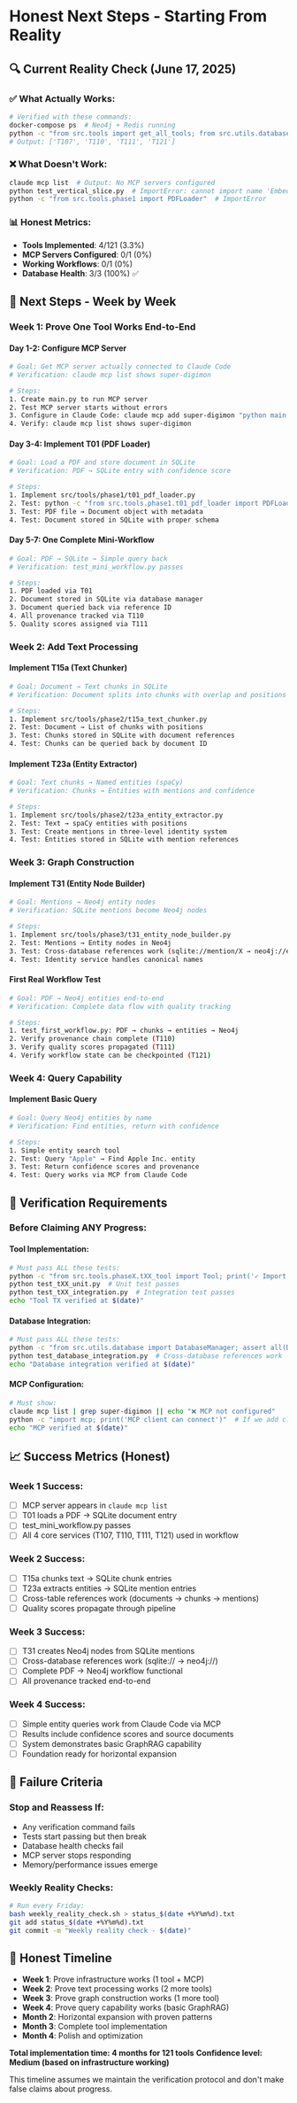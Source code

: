 # Honest Next Steps - Starting From Reality

## 🔍 Current Reality Check (June 17, 2025)

### ✅ What Actually Works:
```bash
# Verified with these commands:
docker-compose ps  # Neo4j + Redis running
python -c "from src.tools import get_all_tools; from src.utils.database import DatabaseManager; print(list(get_all_tools(DatabaseManager()).keys()))"
# Output: ['T107', 'T110', 'T111', 'T121']
```

### ❌ What Doesn't Work:
```bash
claude mcp list  # Output: No MCP servers configured
python test_vertical_slice.py  # ImportError: cannot import name 'EmbeddingGenerator'
python -c "from src.tools.phase1 import PDFLoader"  # ImportError
```

### 📊 Honest Metrics:
- **Tools Implemented**: 4/121 (3.3%)
- **MCP Servers Configured**: 0/1 (0%)
- **Working Workflows**: 0/1 (0%)
- **Database Health**: 3/3 (100%) ✅

## 🎯 Next Steps - Week by Week

### Week 1: Prove One Tool Works End-to-End

#### Day 1-2: Configure MCP Server
```bash
# Goal: Get MCP server actually connected to Claude Code
# Verification: claude mcp list shows super-digimon

# Steps:
1. Create main.py to run MCP server
2. Test MCP server starts without errors
3. Configure in Claude Code: claude mcp add super-digimon "python main.py"
4. Verify: claude mcp list shows super-digimon
```

#### Day 3-4: Implement T01 (PDF Loader)
```bash
# Goal: Load a PDF and store document in SQLite
# Verification: PDF → SQLite entry with confidence score

# Steps:
1. Implement src/tools/phase1/t01_pdf_loader.py
2. Test: python -c "from src.tools.phase1.t01_pdf_loader import PDFLoader; print('Import works')"
3. Test: PDF file → Document object with metadata
4. Test: Document stored in SQLite with proper schema
```

#### Day 5-7: One Complete Mini-Workflow
```bash
# Goal: PDF → SQLite → Simple query back
# Verification: test_mini_workflow.py passes

# Steps:
1. PDF loaded via T01
2. Document stored in SQLite via database manager
3. Document queried back via reference ID
4. All provenance tracked via T110
5. Quality scores assigned via T111
```

### Week 2: Add Text Processing

#### Implement T15a (Text Chunker)
```bash
# Goal: Document → Text chunks in SQLite
# Verification: Document splits into chunks with overlap and positions

# Steps:
1. Implement src/tools/phase2/t15a_text_chunker.py
2. Test: Document → List of chunks with positions
3. Test: Chunks stored in SQLite with document references
4. Test: Chunks can be queried back by document ID
```

#### Implement T23a (Entity Extractor)
```bash
# Goal: Text chunks → Named entities (spaCy)
# Verification: Chunks → Entities with mentions and confidence

# Steps:
1. Implement src/tools/phase2/t23a_entity_extractor.py
2. Test: Text → spaCy entities with positions
3. Test: Create mentions in three-level identity system
4. Test: Entities stored in SQLite with mention references
```

### Week 3: Graph Construction

#### Implement T31 (Entity Node Builder)
```bash
# Goal: Mentions → Neo4j entity nodes
# Verification: SQLite mentions become Neo4j nodes

# Steps:
1. Implement src/tools/phase3/t31_entity_node_builder.py
2. Test: Mentions → Entity nodes in Neo4j
3. Test: Cross-database references work (sqlite://mention/X → neo4j://entity/Y)
4. Test: Identity service handles canonical names
```

#### First Real Workflow Test
```bash
# Goal: PDF → Neo4j entities end-to-end
# Verification: Complete data flow with quality tracking

# Steps:
1. test_first_workflow.py: PDF → chunks → entities → Neo4j
2. Verify provenance chain complete (T110)
3. Verify quality scores propagated (T111)
4. Verify workflow state can be checkpointed (T121)
```

### Week 4: Query Capability

#### Implement Basic Query
```bash
# Goal: Query Neo4j entities by name
# Verification: Find entities, return with confidence

# Steps:
1. Simple entity search tool
2. Test: Query "Apple" → Find Apple Inc. entity
3. Test: Return confidence scores and provenance
4. Test: Query works via MCP from Claude Code
```

## 🔧 Verification Requirements

### Before Claiming ANY Progress:

#### Tool Implementation:
```bash
# Must pass ALL these tests:
python -c "from src.tools.phaseX.tXX_tool import Tool; print('✓ Import works')"
python test_tXX_unit.py  # Unit test passes
python test_tXX_integration.py  # Integration test passes
echo "Tool TX verified at $(date)"
```

#### Database Integration:
```bash
# Must pass ALL these tests:
python -c "from src.utils.database import DatabaseManager; assert all(DatabaseManager().health_check().values())"
python test_database_integration.py  # Cross-database references work
echo "Database integration verified at $(date)"
```

#### MCP Configuration:
```bash
# Must show:
claude mcp list | grep super-digimon || echo "❌ MCP not configured"
python -c "import mcp; print('MCP client can connect')"  # If we add client test
echo "MCP verified at $(date)"
```

## 📈 Success Metrics (Honest)

### Week 1 Success:
- [ ] MCP server appears in `claude mcp list`
- [ ] T01 loads a PDF → SQLite document entry
- [ ] test_mini_workflow.py passes
- [ ] All 4 core services (T107, T110, T111, T121) used in workflow

### Week 2 Success:
- [ ] T15a chunks text → SQLite chunk entries
- [ ] T23a extracts entities → SQLite mention entries  
- [ ] Cross-table references work (documents → chunks → mentions)
- [ ] Quality scores propagate through pipeline

### Week 3 Success:
- [ ] T31 creates Neo4j nodes from SQLite mentions
- [ ] Cross-database references work (sqlite:// → neo4j://)
- [ ] Complete PDF → Neo4j workflow functional
- [ ] All provenance tracked end-to-end

### Week 4 Success:
- [ ] Simple entity queries work from Claude Code via MCP
- [ ] Results include confidence scores and source documents
- [ ] System demonstrates basic GraphRAG capability
- [ ] Foundation ready for horizontal expansion

## 🚨 Failure Criteria

### Stop and Reassess If:
- Any verification command fails
- Tests start passing but then break
- Database health checks fail
- MCP server stops responding
- Memory/performance issues emerge

### Weekly Reality Checks:
```bash
# Run every Friday:
bash weekly_reality_check.sh > status_$(date +%Y%m%d).txt
git add status_$(date +%Y%m%d).txt
git commit -m "Weekly reality check - $(date)"
```

## 🎯 Honest Timeline

- **Week 1**: Prove infrastructure works (1 tool + MCP)
- **Week 2**: Prove text processing works (2 more tools)
- **Week 3**: Prove graph construction works (1 more tool)
- **Week 4**: Prove query capability works (basic GraphRAG)
- **Month 2**: Horizontal expansion with proven patterns
- **Month 3**: Complete tool implementation
- **Month 4**: Polish and optimization

**Total implementation time: 4 months for 121 tools**
**Confidence level: Medium (based on infrastructure working)**

This timeline assumes we maintain the verification protocol and don't make false claims about progress.